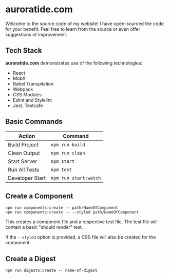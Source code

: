 # auroratide.com

Welcome to the source code of my website! I have open-sourced the code for your benefit. Feel free to learn from the source or even offer suggestions of improvement.

## Tech Stack

**auroratide.com** demonstrates use of the following technologies:

* React
* MobX
* Babel Transpilation
* Webpack
* CSS Modules
* Eslint and Stylelint
* Jest, Testcafe

## Basic Commands

| Action          | Command               |
| --------------- | --------------------- |
| Build Project   | `npm run build`       |
| Clean Output    | `npm run clean`       |
| Start Server    | `npm start`           |
| Run All Tests   | `npm test`            |
| Developer Start | `npm run start:watch` |

## Create a Component

```
npm run components:create -- path/NameOfComponent
npm run components:create -- --styled path/NameOfComponent
```

This creates a component file and a respective test file. The test file will contain a basic "should render" test.

If the `--styled` option is provided, a CSS file will also be created for the component.

## Create a Digest

```
npm run digests:create -- name-of-digest
```
